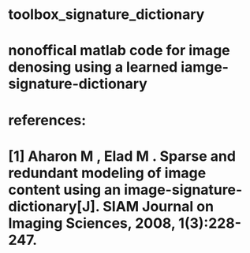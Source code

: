 # toolbox_signature_dictionary

# nonoffical matlab code for image denosing using a learned iamge-signature-dictionary
# references:
# [1] Aharon M ,  Elad M . Sparse and redundant modeling of image content using an image-signature-dictionary[J]. SIAM Journal on Imaging Sciences, 2008, 1(3):228-247.
